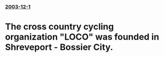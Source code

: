 ### [2003-12-1](/news/2003/12/1/index.md)

#  The cross country cycling organization "LOCO" was founded in Shreveport - Bossier City.



